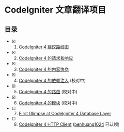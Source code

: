 # CodeIgniter 文章翻译项目

## 目录

- [x] 1. [CodeIgniter 4 建议路线图](codeigniter-4-proposed-roadmap.md)
- [x] 2. [CodeIgniter 4 的请求和响应](requests-and-responses-in-codeigniter-4.md)
- [x] 3. [CodeIgniter 4 的内容协商](content-negotiation-in-codeigniter-4.md)
- [x] 4. [CodeIgniter 4 的依赖注入](dependency-injection-in-codeigniter-4.md) (校对中)
- [x] 5. [CodeIgniter 4 的路由](routes-in-codeigniter-4.md) (校对中)
- [x] 6. [CodeIgniter 4 的模块](modules-in-codeigniter-4.md) (校对中)
- [ ] 7. [First Glimpse at CodeIgniter 4 Database Layer](first-glimpse-at-codeigniter-4-database-layer.md)
- [ ] 8. [CodeIgniter 4 HTTP Client](codeigniter-4-http-client.md) ([benhuang1024](https://github.com/benhuang1024) 已认领)

